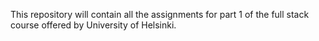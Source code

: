 This repository will contain all the assignments for part 1 of the full stack course offered by University of Helsinki. 
